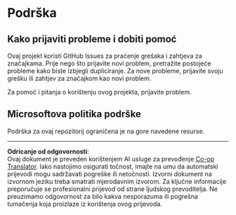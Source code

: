 <!--
CO_OP_TRANSLATOR_METADATA:
{
  "original_hash": "872be8bc1b93ef1dd9ac3d6e8f99f6ab",
  "translation_date": "2025-09-05T11:21:06+00:00",
  "source_file": "SUPPORT.md",
  "language_code": "hr"
}
-->
# Podrška
## Kako prijaviti probleme i dobiti pomoć  

Ovaj projekt koristi GitHub Issues za praćenje grešaka i zahtjeva za značajkama. Prije nego što prijavite novi problem, pretražite postojeće probleme kako biste izbjegli dupliciranje. Za nove probleme, prijavite svoju grešku ili zahtjev za značajkom kao novi problem.

Za pomoć i pitanja o korištenju ovog projekta, prijavite problem.

## Microsoftova politika podrške  

Podrška za ovaj repozitorij ograničena je na gore navedene resurse.

---

**Odricanje od odgovornosti**:  
Ovaj dokument je preveden korištenjem AI usluge za prevođenje [Co-op Translator](https://github.com/Azure/co-op-translator). Iako nastojimo osigurati točnost, imajte na umu da automatski prijevodi mogu sadržavati pogreške ili netočnosti. Izvorni dokument na izvornom jeziku treba smatrati mjerodavnim izvorom. Za ključne informacije preporučuje se profesionalni prijevod od strane ljudskog prevoditelja. Ne preuzimamo odgovornost za bilo kakva nesporazuma ili pogrešna tumačenja koja proizlaze iz korištenja ovog prijevoda.